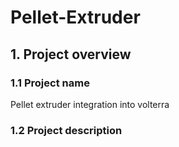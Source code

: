 # Pellet-Extruder
## 1. Project overview
### 1.1 Project name
Pellet extruder integration into volterra
### 1.2 Project description
